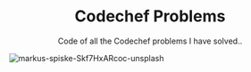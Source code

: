 <p align="center">
  <h1 align="center">Codechef Problems</h1>
  <p align="center">
    Code of all the Codechef problems I have solved.. 
    <br />
  </p>
</p>

![markus-spiske-Skf7HxARcoc-unsplash](https://user-images.githubusercontent.com/22171885/116788680-9f6f8880-aac8-11eb-87ed-d0669bdc8f8e.jpg)



